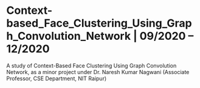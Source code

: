 # Context-based_Face_Clustering_Using_Graph_Convolution_Network | 09/2020 – 12/2020
A study of Context-Based Face Clustering Using Graph Convolution Network,
as a minor project under Dr. Naresh Kumar Nagwani (Associate Professor, CSE Department, NIT Raipur)
